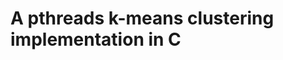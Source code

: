 A pthreads k-means clustering implementation in C
=================================================
